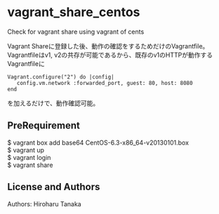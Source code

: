 vagrant_share_centos
====================
Check for vagrant share using vagrant of cents

Vagrant Shareに登録した後、動作の確認をするためだけのVagrantfile。
Vagrantfileはv1, v2の共存が可能であるから、既存のv1のHTTPが動作するVagrantfileに
```
Vagrant.configure("2") do |config|
   config.vm.network :forwarded_port, guest: 80, host: 8080 
end
```
を加えるだけで、動作確認可能。

PreRequirement
-----
$ vagrant box add base64 CentOS-6.3-x86_64-v20130101.box  
$ vagrant up  
$ vagrant login  
$ vagrant share  

License and Authors
-------------------
Authors: Hiroharu Tanaka

